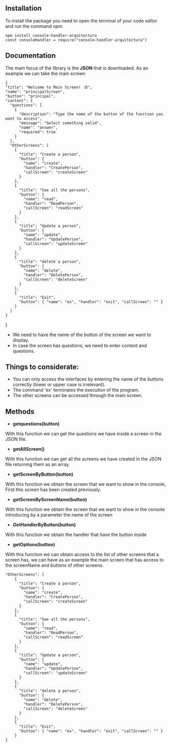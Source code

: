 ## Installation

To install the package you need to open the terminal of your code editor and run the command npm.

    npm install console-handler-arquitectura
	const consoleHandler = require("console-handler-arquitectura")

## Documentation

The main focus of the library is the **JSON** that is downloaded. As an example we can take the main screen:

    {
    "title": "Welcome to Main Screen! :D",
    "name": "principalScreen",
    "button": "principal",
    "content": {
      "questions": [
        {
          "description": "Type the name of the button of the function you want to access",
          "message": "Select something valid",
          "name": "answer",
          "required": true
        }
      ],
      "OtherScreens": [
        {
          "title": "Create a person",
          "button": {
            "name": "create",
            "handler": "CreatePerson",
            "callScreen": "createScreen"
          }
        },
        {
          "title": "See all the persons",
          "button": {
            "name": "read",
            "handler": "ReadPerson",
            "callScreen": "readScreen"
          }
        },
        {
          "title": "Update a person",
          "button": {
            "name": "update",
            "handler": "UpdatePerson",
            "callScreen": "updateScreen"
          }
        },
        {
          "title": "delete a person",
          "button": {
            "name": "delete",
            "handler": "DeletePerson",
            "callScreen": "deleteScreen"
          }
        },
        {
          "title": "Exit",
          "button": { "name": "ex", "handler": "exit", "callScreen": "" }
        }
      ]
    }

}

- We need to have the name of the button of the screen we want to display.
- In case the screen has questions, we need to enter content and questions.

## Things to considerate:

- You can only access the interfaces by entering the name of the buttons correctly (lower or upper case is irrelevant).
- The command 'ex' terminates the execution of the program.
- The other screens can be accessed through the main screen.

## Methods

- **getquestions(button)**

With this function we can get the questions we have inside a screen in the JSON file.

- **getAllScreen()**

With this function we can get all the screens we have created in the JSON file returning them as an array.

- **getScreenByButton(button)**

With this function we obtain the screen that we want to show in the console, First this screen has been created previously.

- **getScreenByScreenName(button)**

With this function we obtain the screen that we want to show in the console introducing by a parameter the name of the screen

- **GetHandlerByButton(button)**

With this function we obtain the handler that have the button inside

- **getOptions(button)**

With this function we can obtain access to the list of other screens that a screen has, we can have as an example the main screen that has access to the screenName and buttons of other screens.

    "OtherScreens": [
        {
          "title": "Create a person",
          "button": {
            "name": "create",
            "handler": "CreatePerson",
            "callScreen": "createScreen"
          }
        },
        {
          "title": "See all the persons",
          "button": {
            "name": "read",
            "handler": "ReadPerson",
            "callScreen": "readScreen"
          }
        },
        {
          "title": "Update a person",
          "button": {
            "name": "update",
            "handler": "UpdatePerson",
            "callScreen": "updateScreen"
          }
        },
        {
          "title": "delete a person",
          "button": {
            "name": "delete",
            "handler": "DeletePerson",
            "callScreen": "deleteScreen"
          }
        },
        {
          "title": "Exit",
          "button": { "name": "ex", "handler": "exit", "callScreen": "" }
        }
    ]
